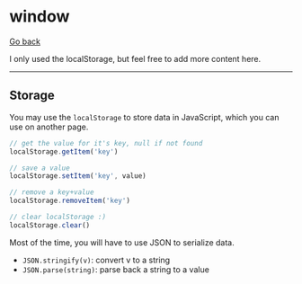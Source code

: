 # window

[Go back](..#js-for-websites)

I only used the localStorage, but feel free to add more content here.

<hr class="sl">

## Storage

You may use the ``localStorage`` to store data in JavaScript, which you can use on another page.

```js
// get the value for it's key, null if not found 
localStorage.getItem('key')

// save a value
localStorage.setItem('key', value)

// remove a key+value
localStorage.removeItem('key')

// clear localStorage :)
localStorage.clear()
```

Most of the time, you will have to use JSON to serialize data.

* ``JSON.stringify(v)``: convert v to a string
* ``JSON.parse(string)``: parse back a string to a value